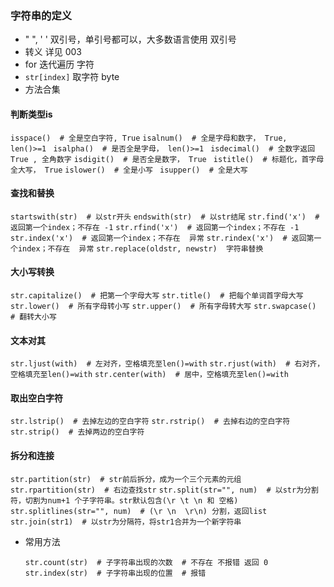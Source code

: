 ### 字符串的定义

- "  ", '  '  双引号，单引号都可以，大多数语言使用 双引号
- 转义  详见 003
- for 迭代遍历 字符
- `str[index]`  取字符 byte
- 方法合集

#### 判断类型is

`isspace()  # 全是空白字符, True`
`isalnum()  # 全是字母和数字， True, len()>=1 `
`isalpha()  # 是否全是字母， len()>=1 `
`isdecimal()  # 全数字返回True , 全角数字`
`isdigit()  # 是否全是数字， True `
`istitle()  # 标题化，首字母全大写， True`
`islower()  # 全是小写 `
`isupper()  # 全是大写 `

#### 查找和替换

`startswith(str)  # 以str开头`
`endswith(str)  # 以str结尾`
`str.find('x')  # 返回第一个index；不存在 -1`
`str.rfind('x')  # 返回第一个index；不存在 -1`
`str.index('x')  # 返回第一个index；不存在  异常`
`str.rindex('x')  # 返回第一个index；不存在  异常`
`str.replace(oldstr, newstr)  字符串替换`

#### 大小写转换

`str.capitalize()  # 把第一个字母大写`
`str.title()  # 把每个单词首字母大写`
`str.lower()  # 所有字母转小写`
`str.upper()  # 所有字母转大写`
`str.swapcase()  # 翻转大小写`

#### 文本对其

`str.ljust(with)  # 左对齐，空格填充至len()=with`
`str.rjust(with)  # 右对齐，空格填充至len()=with`
`str.center(with)  # 居中，空格填充至len()=with`

####  取出空白字符

`str.lstrip()  # 去掉左边的空白字符`
`str.rstrip()  # 去掉右边的空白字符`
`str.strip()  # 去掉两边的空白字符`

#### 拆分和连接

`str.partition(str)  # str前后拆分，成为一个三个元素的元组`
`str.rpartition(str)  # 右边查找str`
`str.split(str="", num)  # 以str为分割符，切割为num+1 个子字符串。str默认包含(\r \t \n 和 空格)`
`str.splitlines(str="", num)  # (\r \n  \r\n) 分割，返回list`
`str.join(str1)  # 以str为分隔符，将str1合并为一个新字符串`

- 常用方法

  ```
  str.count(str)  # 子字符串出现的次数  # 不存在 不报错 返回 0
  str.index(str)  # 子字符串出现的位置  # 报错
  
  ```

  